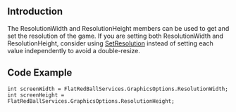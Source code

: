 ## Introduction

The ResolutionWidth and ResolutionHeight members can be used to get and set the resolution of the game. If you are setting both ResolutionWidth and ResolutionHeight, consider using [SetResolution](/frb/docs/index.php?title=FlatRedBall.Graphics.GraphicsOptions.SetResolution.md "FlatRedBall.Graphics.GraphicsOptions.SetResolution") instead of setting each value independently to avoid a double-resize.

## Code Example

    int screenWidth = FlatRedBallServices.GraphicsOptions.ResolutionWidth;
    int screenHeight = FlatRedBallServices.GraphicsOptions.ResolutionHeight;
